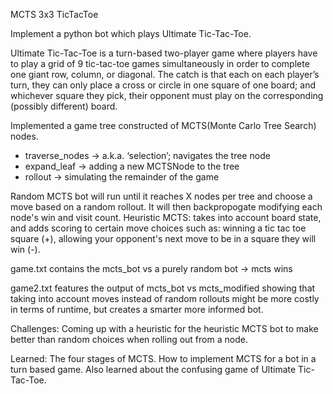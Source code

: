 MCTS 3x3 TicTacToe

Implement a python bot which plays Ultimate Tic-Tac-Toe. 

Ultimate Tic-Tac-Toe is a turn-based two-player game where players have to play a grid of 9 tic-tac-toe games simultaneously in order to complete one giant row, column, or diagonal. The catch is that each on each player’s turn, they can only place a cross or circle in one square of one board; and whichever square they pick, their opponent must play on the corresponding (possibly different) board.

Implemented a game tree constructed of MCTS(Monte Carlo Tree Search) nodes.
-	 traverse_nodes → a.k.a. ‘selection’; navigates the tree node
-	 expand_leaf → adding a new MCTSNode to the tree
-	 rollout → simulating the remainder of the game

Random MCTS bot will run until it reaches X nodes per tree and choose a move based on a random rollout. It will then backpropogate modifying each node's win and visit count.
Heuristic MCTS: takes into account board state, and adds scoring to certain move choices such as: winning a tic tac toe square (+), allowing your opponent's next move to be in a square they will win (-).

game.txt contains the mcts_bot vs a purely random bot -> mcts wins

game2.txt features the output of mcts_bot vs mcts_modified showing that taking into account moves instead of random rollouts might be more costly in terms of runtime, but creates a smarter more informed bot.

Challenges: Coming up with a heuristic for the heuristic MCTS bot to make better than random choices when rolling out from a node.

Learned: The four stages of MCTS. How to implement MCTS for a bot in a turn based game. Also learned about the confusing game of Ultimate Tic-Tac-Toe.
